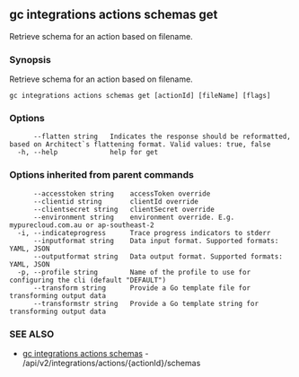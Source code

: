 ## gc integrations actions schemas get

Retrieve schema for an action based on filename.

### Synopsis

Retrieve schema for an action based on filename.

```
gc integrations actions schemas get [actionId] [fileName] [flags]
```

### Options

```
      --flatten string   Indicates the response should be reformatted, based on Architect`s flattening format. Valid values: true, false
  -h, --help             help for get
```

### Options inherited from parent commands

```
      --accesstoken string    accessToken override
      --clientid string       clientId override
      --clientsecret string   clientSecret override
      --environment string    environment override. E.g. mypurecloud.com.au or ap-southeast-2
  -i, --indicateprogress      Trace progress indicators to stderr
      --inputformat string    Data input format. Supported formats: YAML, JSON
      --outputformat string   Data output format. Supported formats: YAML, JSON
  -p, --profile string        Name of the profile to use for configuring the cli (default "DEFAULT")
      --transform string      Provide a Go template file for transforming output data
      --transformstr string   Provide a Go template string for transforming output data
```

### SEE ALSO

* [gc integrations actions schemas](gc_integrations_actions_schemas.html)	 - /api/v2/integrations/actions/{actionId}/schemas


